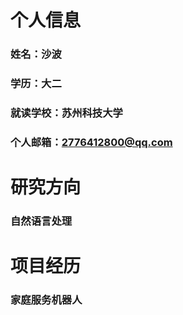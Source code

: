 # 个人信息
### 姓名：沙波
### 学历：大二
### 就读学校：苏州科技大学
### 个人邮箱：2776412800@qq.com

# 研究方向
### 自然语言处理

# 项目经历
### 家庭服务机器人

